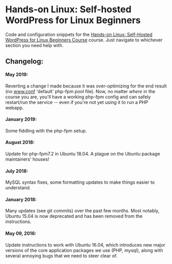 # Hands-on Linux: Self-hosted WordPress for Linux Beginners

Code and configuration snippets for the [Hands-on Linux: Self-Hosted WordPress for Linux Beginners Course](https://www.udemy.com/hands-on-linux-self-hosted-wordpress-for-linux-beginners/) course. Just navigate to whichever section you need help with.

## Changelog:

#### May 2019:
Reverting a change I made because it was over-optimizing for the end result (no www.conf 'default' php-fpm pool file). Now, no matter *where* in the course you are, you'll have a working php-fpm config and can safely restart/run the service -- even if you're not yet using it to run a PHP webapp.

#### January 2019:
Some fiddling with the php-fpm setup.

#### August 2018:

Update for php-fpm7.2 in Ubuntu 18.04. A plague on the Ubuntu package maintainers' houses!


#### July 2018:

MySQL syntax fixes, some formatting updates to make things easier to understand.


#### January 2018:

Many updates (see git commits) over the past few months. Most notably, Ubuntu 15.04 is now deprecated and has been removed from the instructions.


#### May 09, 2016:

Update instructions to work with Ubuntu 16.04, which introduces new major versions of the core application packages we use (PHP, mysql), along with several annoying bugs that we need to steer clear of.
